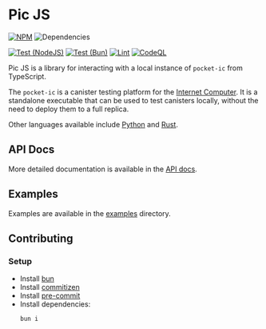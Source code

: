 # Pic JS

[![NPM](https://badge.fury.io/js/@hadronous%2Fpic.svg)](https://badge.fury.io/js/@hadronous%2Fpic)
![Dependencies](https://img.shields.io/librariesio/release/npm/%40hadronous/pic)

[![Test (NodeJS)](https://github.com/hadronous/pic-js/actions/workflows/test-nodejs.yml/badge.svg)](https://github.com/hadronous/pic-js/actions/workflows/test-nodejs.yml)
[![Test (Bun)](https://github.com/hadronous/pic-js/actions/workflows/test-bun.yml/badge.svg)](https://github.com/hadronous/pic-js/actions/workflows/test-bun.yml)
[![Lint](https://github.com/hadronous/pic-js/actions/workflows/lint.yml/badge.svg)](https://github.com/hadronous/pic-js/actions/workflows/lint.yml)
[![CodeQL](https://github.com/hadronous/pic-js/actions/workflows/github-code-scanning/codeql/badge.svg)](https://github.com/hadronous/pic-js/actions/workflows/github-code-scanning/codeql)

Pic JS is a library for interacting with a local instance of `pocket-ic` from TypeScript.

The `pocket-ic` is a canister testing platform for the [Internet Computer](https://internetcomputer.org/). It is a standalone executable that can be used to test canisters locally, without the need to deploy them to a full replica.

Other languages available include [Python](https://github.com/dfinity/pocketic-py/) and [Rust](https://github.com/dfinity/ic/tree/master/packages/pocket-ic).

## API Docs

More detailed documentation is available in the [API docs](https://hadronous.github.io/pic-js/).

## Examples

Examples are available in the [examples](./examples/README.md) directory.

## Contributing

### Setup

- Install [bun](https://bun.sh/)
- Install [commitizen](https://commitizen-tools.github.io/commitizen/)
- Install [pre-commit](https://pre-commit.com/)
- Install dependencies:
  ```bash
  bun i
  ```
